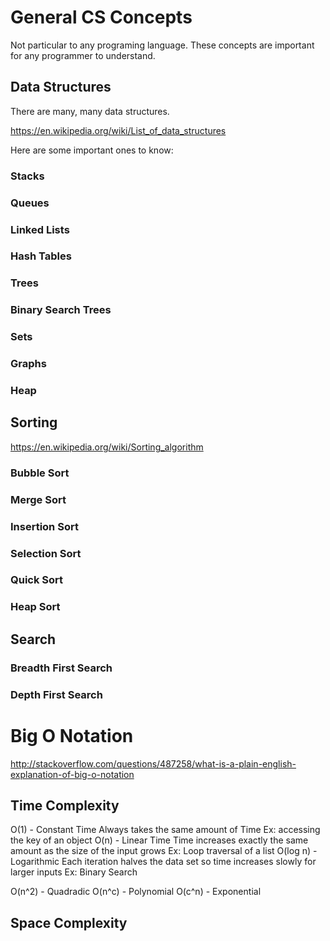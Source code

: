 # General CS Concepts
Not particular to any programing language. These concepts are important for any programmer to understand.

## Data Structures
There are many, many data structures.

https://en.wikipedia.org/wiki/List_of_data_structures

Here are some important ones to know:
### Stacks
### Queues
### Linked Lists
### Hash Tables
### Trees
### Binary Search Trees
### Sets
### Graphs
### Heap

## Sorting
https://en.wikipedia.org/wiki/Sorting_algorithm
### Bubble Sort
### Merge Sort
### Insertion Sort
### Selection Sort
### Quick Sort
### Heap Sort

## Search
### Breadth First Search
### Depth First Search

# Big O Notation
http://stackoverflow.com/questions/487258/what-is-a-plain-english-explanation-of-big-o-notation
## Time Complexity
O(1) - Constant Time
Always takes the same amount of Time
Ex: accessing the key of an object
O(n) - Linear Time
Time increases exactly the same amount as the size of the input grows
Ex: Loop traversal of a list
O(log n) - Logarithmic
Each iteration halves the data set so time increases slowly for larger inputs
Ex: Binary Search

O(n^2) - Quadradic
O(n^c) - Polynomial
O(c^n) - Exponential

## Space Complexity
